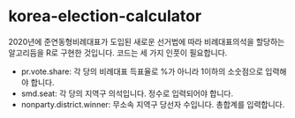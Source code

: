 # korea-election-calculator
2020년에 준연동형비례대표가 도입된 새로운 선거법에 따라 비례대표의석을 할당하는 알고리듬을 R로 구현한 것입니다. 
코드는 세 가지 인풋이 필요합니다. 

- pr.vote.share: 각 당의 비례대표 득표율로 %가 아니라 1이하의 소숫점으로 입력해야 합니다. 
- smd.seat: 각 당의 지역구 의석입니다. 정수로 입력되어야 합니다. 
- nonparty.district.winner: 무소속 지역구 당선자 수입니다. 총합계를 입력합니다.
 
<script>
pr = c(25.54,33.5,26.79,14.17,0,0,0,0,0)/100
smd = c(110,105,25,2,0,0,0,0,0)
non = 11
seat.calculator(pr, smd, non) 
<\script> 
